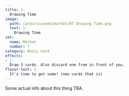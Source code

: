 ```yaml
---
title: |-
  Drawing Time
image: 
  path: cards/scanned/market/07 Drawing Time.png
  text: |-
    Drawing Time
set:
  name: Market
  number: 7
category: Basic Card
effects: 
- |-
  Draw 3 cards. Also discard one from in front of you.
flavor-text: |-
  It's time to get some! (new cards that is)
---
```

Some actual info about this thing TBA.
